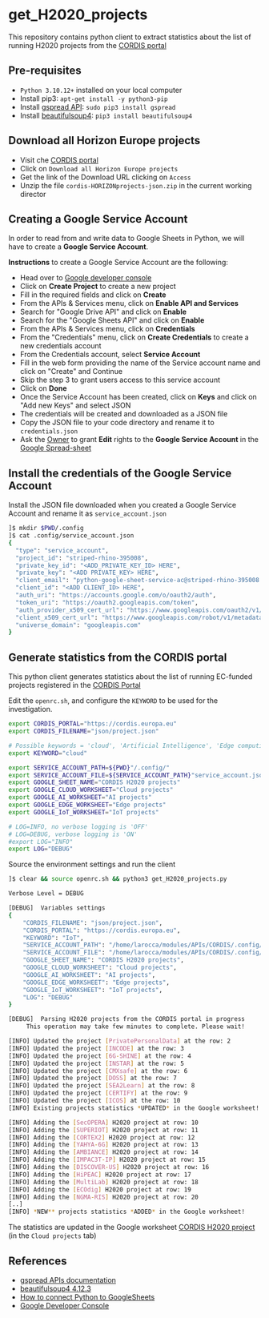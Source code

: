 # get_H2020_projects
This repository contains python client to extract statistics about the list of running H2020 projects from the [CORDIS portal](https://cordis.europa.eu/projects)

## Pre-requisites

* `Python 3.10.12+` installed on your local computer
* Install pip3: `apt-get install -y python3-pip`
* Install [gspread API](https://docs.gspread.org/en/v5.10.0/): `sudo pip3 install gspread`
* Install [beautifulsoup4](https://pypi.org/project/beautifulsoup4/): `pip3 install beautifulsoup4`

## Download all Horizon Europe projects

* Visit che [CORDIS portal](https://cordis.europa.eu/projects)
* Click on `Download all Horizon Europe projects`
* Get the link of the Download URL clicking on `Access`
* Unzip the file `cordis-HORIZONprojects-json.zip` in the current working director
  
## Creating a Google Service Account

In order to read from and write data to Google Sheets in Python,
we will have to create a **Google Service Account**.

**Instructions** to create a Google Service Account are the following:

* Head over to [Google developer console](https://console.cloud.google.com/)
* Click on **Create Project** to create a new project
* Fill in the required fields and click on **Create**
* From the APIs & Services menu, click on **Enable API and Services**
* Search for "Google Drive API" and click on **Enable**
* Search for the "Google Sheets API" and click on **Enable**
* From the APIs & Services menu, click on **Credentials**
* From the "Credentials" menu, click on **Create Credentials** to create a new credentials account
* From the Credentials account, select **Service Account**
* Fill in the web form providing the name of the Service account name and click on "Create" and Continue
* Skip the step 3 to grant users access to this service account
* Click on **Done**
* Once the Service Account has been created, click on **Keys** and click on "Add new Keys" and select JSON
* The credentials will be created and downloaded as a JSON file
* Copy the JSON file to your code directory and rename it to `credentials.json`
* Ask the [Owner](mailto:giuseppe.larocca@egi.eu) to grant **Edit** rights to the **Google Service Account** in the [Google Spread-sheet](https://docs.google.com/spreadsheets/d/18jLSH_IYCmrDOPyaEZqXz1DUfDLLU0v7COS7p6-jv_Y/edit)

## Install the credentials of the Google Service Account

Install the JSON file downloaded when you created a Google Service Account and rename it as `service_account.json`

```bash
]$ mkdir $PWD/.config
]$ cat .config/service_account.json
{
  "type": "service_account",
  "project_id": "striped-rhino-395008",
  "private_key_id": "<ADD_PRIVATE_KEY_ID> HERE",
  "private_key": "<ADD PRIVATE_KEY> HERE",
  "client_email": "python-google-sheet-service-ac@striped-rhino-395008.iam.gserviceaccount.com",
  "client_id": "<ADD CLIENT_ID> HERE",
  "auth_uri": "https://accounts.google.com/o/oauth2/auth",
  "token_uri": "https://oauth2.googleapis.com/token",
  "auth_provider_x509_cert_url": "https://www.googleapis.com/oauth2/v1/certs",
  "client_x509_cert_url": "https://www.googleapis.com/robot/v1/metadata/x509/python-google-sheet-service-ac%40striped-rhino-395008.iam.gserviceaccount.com",
  "universe_domain": "googleapis.com"
}
```
## Generate statistics from the CORDIS portal

This python client generates statistics about the list of running EC-funded projects registered in the [CORDIS Portal](https://cordis.europa.eu/)

Edit the `openrc.sh`, and configure the `KEYWORD` to be used for the investigation.

```bash
export CORDIS_PORTAL="https://cordis.europa.eu"
export CORDIS_FILENAME="json/project.json"

# Possible keywords = 'cloud', 'Artificial Intelligence', 'Edge computing', 'IoT'
export KEYWORD="cloud"

export SERVICE_ACCOUNT_PATH=${PWD}"/.config/"
export SERVICE_ACCOUNT_FILE=${SERVICE_ACCOUNT_PATH}"service_account.json"
export GOOGLE_SHEET_NAME="CORDIS H2020 projects"
export GOOGLE_CLOUD_WORKSHEET="Cloud projects"
export GOOGLE_AI_WORKSHEET="AI projects"
export GOOGLE_EDGE_WORKSHEET="Edge projects"
export GOOGLE_IoT_WORKSHEET="IoT projects"

# LOG=INFO, no verbose logging is 'OFF'
# LOG=DEBUG, verbose logging is 'ON'
#export LOG="INFO"
export LOG="DEBUG"
```

Source the environment settings and run the client

```bash
]$ clear && source openrc.sh && python3 get_H2020_projects.py

Verbose Level = DEBUG

[DEBUG]  Variables settings
{
    "CORDIS_FILENAME": "json/project.json",
    "CORDIS_PORTAL": "https://cordis.europa.eu",
    "KEYWORD": "IoT",
    "SERVICE_ACCOUNT_PATH": "/home/larocca/modules/APIs/CORDIS/.config/",
    "SERVICE_ACCOUNT_FILE": "/home/larocca/modules/APIs/CORDIS/.config/service_account.json",
    "GOOGLE_SHEET_NAME": "CORDIS H2020 projects",
    "GOOGLE_CLOUD_WORKSHEET": "Cloud projects",
    "GOOGLE_AI_WORKSHEET": "AI projects",
    "GOOGLE_EDGE_WORKSHEET": "Edge projects",
    "GOOGLE_IoT_WORKSHEET": "IoT projects",
    "LOG": "DEBUG"
}

[DEBUG]  Parsing H2020 projects from the CORDIS portal in progress
	 This operation may take few minutes to complete. Please wait!

[INFO] Updated the project [PrivatePersonalData] at the row: 2
[INFO] Updated the project [INCODE] at the row: 3
[INFO] Updated the project [6G-SHINE] at the row: 4
[INFO] Updated the project [INSTAR] at the row: 5
[INFO] Updated the project [CMXsafe] at the row: 6
[INFO] Updated the project [DOSS] at the row: 7
[INFO] Updated the project [SEA2Learn] at the row: 8
[INFO] Updated the project [CERTIFY] at the row: 9
[INFO] Updated the project [ICOS] at the row: 10
[INFO] Existing projects statistics *UPDATED* in the Google worksheet!

[INFO] Adding the [SecOPERA] H2020 project at row: 10
[INFO] Adding the [SUPERIOT] H2020 project at row: 11
[INFO] Adding the [CORTEX2] H2020 project at row: 12
[INFO] Adding the [YAHYA-6G] H2020 project at row: 13
[INFO] Adding the [AMBIANCE] H2020 project at row: 14
[INFO] Adding the [IMPAC3T-IP] H2020 project at row: 15
[INFO] Adding the [DISCOVER-US] H2020 project at row: 16
[INFO] Adding the [HiPEAC] H2020 project at row: 17
[INFO] Adding the [MultiLab] H2020 project at row: 18
[INFO] Adding the [ECOdig] H2020 project at row: 19
[INFO] Adding the [NGMA-RIS] H2020 project at row: 20
[..]
[INFO] *NEW** projects statistics *ADDED* in the Google worksheet!
```

The statistics are updated in the Google worksheet [CORDIS H2020 project](https://docs.google.com/spreadsheets/d/18jLSH_IYCmrDOPyaEZqXz1DUfDLLU0v7COS7p6-jv_Y/edit) (in the `Cloud projects` tab)


## References
* [gspread APIs documentation](https://docs.gspread.org/en/v5.10.0/)
* [beautifulsoup4 4.12.3](https://pypi.org/project/beautifulsoup4/)
* [How to connect Python to GoogleSheets](https://blog.coupler.io/python-to-google-sheets/)
* [Google Developer Console](https://console.cloud.google.com/apis/dashboard)
